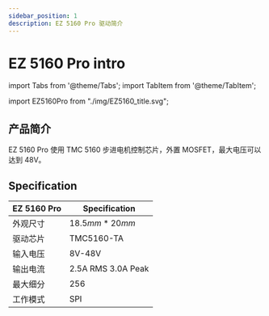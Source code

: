 ```yaml
---
sidebar_position: 1
description: EZ 5160 Pro 驱动简介
---
```


# EZ 5160 Pro intro

<!-- import lib start -->

import Tabs from '@theme/Tabs';
import TabItem from '@theme/TabItem';

<!-- import lib end -->

<div class="div-table">

import EZ5160Pro from "./img/EZ5160_title.svg";

<EZ5160Pro class="right-image" width="30%" height="auto"/>

## 产品简介

EZ 5160 Pro 使用 TMC 5160 步进电机控制芯片，外置 MOSFET，最大电压可以达到 48V。

</div>

## Specification

| EZ 5160 Pro | Specification      |
| ----------- | ------------------ |
| 外观尺寸    | $18.5 mm * 20 mm$  |
| 驱动芯片    | TMC5160-TA         |
| 输入电压    | 8V-48V             |
| 输出电流    | 2.5A RMS 3.0A Peak |
| 最大细分    | 256                |
| 工作模式    | SPI                |